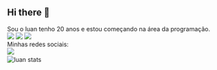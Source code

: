 ## Hi there 👋

Sou o luan tenho 20 anos e estou começando na área da programação.
<br>
<img src= "https://img.shields.io/badge/HTML5-E34F26?style=for-the-badge&logo=html5&logoColor=white"/>
<img src= "https://img.shields.io/badge/CSS3-1572B6?style=for-the-badge&logo=css3&logoColor=white"/>
<img src= "https://img.shields.io/badge/JavaScript-323330?style=for-the-badge&logo=javascript&logoColor=F7DF1E"/>
<br>
Minhas redes sociais:
<br>
<a href=https://www.instagram.com/_luan_cwb/><img src="https://img.shields.io/badge/Instagram-E4405F?style=for-the-badge&logo=instagram&logoColor=white"/><a/>
<br>
![luan stats](https://github-readme-stats.vercel.app/api?username=yluany1&hide=contribs,prs)
